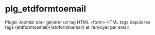 # plg_etdformtoemail
Plugin Joomla! pour générer un tag HTML &lt;form> HTML tags depuis les tags {etdformtoemail}{/etdformtoemail} et l'envoyer par email
